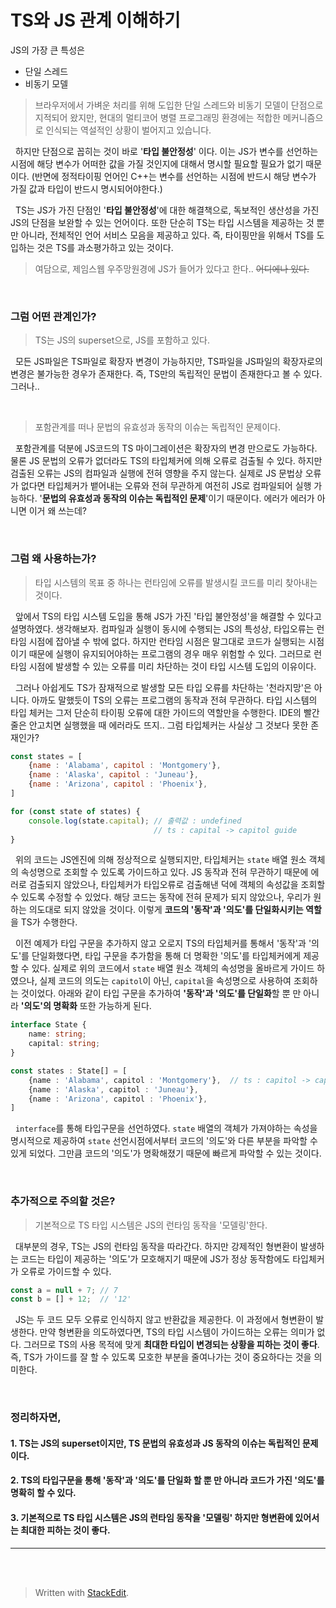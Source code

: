 ﻿
# TS와 JS 관계 이해하기
  
   JS의 가장 큰 특성은 
   
   - 단일 스레드
   - 비동기 모델

> 브라우저에서 가벼운 처리를 위해 도입한 단일 스레드와 비동기 모델이 단점으로 지적되어 왔지만, 현대의 멀티코어 병렬 프로그래밍 환경에는 적합한 메커니즘으로 인식되는 역설적인 상황이 벌어지고 있습니다.

&nbsp;&nbsp;하지만 단점으로 꼽히는 것이 바로 '**타입 불안정성**' 이다.  이는 JS가 변수를 선언하는 시점에 해당 변수가 어떠한 값을 가질 것인지에 대해서 명시할 필요할 필요가 없기 때문이다. (반면에 정적타이핑 언어인 C++는 변수를 선언하는 시점에 반드시 해당 변수가 가질 값과 타입이 반드시 명시되어야한다.)

&nbsp;&nbsp;TS는 JS가 가진 단점인 '**타입 불안정성**'에 대한 해결책으로, 독보적인 생산성을 가진 JS의 단점을 보완할 수 있는 언어이다. 또한 단순히 TS는  타입 시스템을 제공하는 것 뿐 만 아니라, 전체적인 언어 서비스 모음을 제공하고 있다. 즉, 타이핑만을 위해서 TS를 도입하는 것은 TS를 과소평가하고 있는 것이다.

> 여담으로, 제임스웹 우주망원경에 JS가 들어가 있다고 한다.. ~~어디에나 있다.~~

<br/>

### 그럼 어떤 관계인가?

> TS는 JS의 superset으로, JS를 포함하고 있다.

&nbsp;&nbsp;모든 JS파일은 TS파일로 확장자 변경이 가능하지만, TS파일을 JS파일의 확장자로의 변경은 불가능한 경우가 존재한다. 즉, TS만의 독립적인 문법이 존재한다고 볼 수 있다. 그러나..

<br/>

> 포함관계를 떠나 문법의 유효성과 동작의 이슈는 독립적인 문제이다.

&nbsp;&nbsp;포함관계를 덕분에 JS코드의 TS 마이그레이션은 확장자의 변경 만으로도 가능하다. 물론 JS 문법의 오류가 없더라도 TS의 타입체커에 의해 오류로 검출될 수 있다. 하지만 검출된 오류는 JS의 컴파일과 실행에 전혀 영향을 주지 않는다. 실제로 JS 문법상 오류가 없다면 타입체커가 뱉어내는 오류와 전혀 무관하게 여전히 JS로 컴파일되어 실행 가능하다. '**문법의 유효성과 동작의 이슈는 독립적인 문제**'이기 때문이다. 에러가 에러가 아니면 이거 왜 쓰는데?

<br/>

### 그럼 왜 사용하는가?

> 타입 시스템의 목표 중 하나는 런타임에 오류를 발생시킬 코드를 미리 찾아내는 것이다. 

&nbsp;&nbsp;앞에서 TS의 타입 시스템 도입을 통해 JS가 가진 '타입 불안정성'을 해결할 수 있다고 설명하였다. 생각해보자. 컴파일과 실행이 동시에 수행되는 JS의 특성상, 타입오류는 런타임 시점에 잡아낼 수 밖에 없다. 하지만 런타임 시점은 말그대로 코드가 실행되는 시점이기 때문에 실행이 유지되어야하는 프로그램의 경우 매우 위험할 수 있다. 그러므로 런타임 시점에 발생할 수 있는 오류를 미리 차단하는 것이 타입 시스템 도입의 이유이다. 

&nbsp;&nbsp;그러나 아쉽게도 TS가 잠재적으로 발생할 모든 타입 오류를 차단하는 '천라지망'은 아니다. 아까도 말했듯이 TS의 오류는 프로그램의 동작과 전혀 무관하다. 타입 시스템의 타입 체커는 그저 단순히 타이핑 오류에 대한 가이드의 역할만을 수행한다. IDE의 빨간줄은 안고치면 실행했을 때 에러라도 뜨지.. 그럼 타입체커는 사실상 그 것보다 못한 존재인가?

```javascript
const states = [ 
	{name : 'Alabama', capitol : 'Montgomery'}, 
	{name : 'Alaska', capitol : 'Juneau'}, 
	{name : 'Arizona', capitol : 'Phoenix'}, 
] 

for (const state of states) { 
	console.log(state.capital); // 출력값 : undefined
								// ts : capital -> capitol guide
}
```

&nbsp;&nbsp;위의 코드는 JS엔진에 의해 정상적으로 실행되지만, 타입체커는 `state` 배열 원소 객체의 속성명으로 조회할 수 있도록 가이드하고 있다. JS 동작과 전혀 무관하기 때문에 에러로 검출되지 않았으나, 타입체커가 타입오류로 검출해낸 덕에 객체의 속성값을 조회할 수 있도록 수정할 수 있었다. 해당 코드는 동작에 전혀 문제가 되지 않았으나, 우리가 원하는 의도대로 되지 않았을 것이다. 이렇게 **코드의 '동작'과 '의도'를 단일화시키는 역할**을 TS가 수행한다. 

&nbsp;&nbsp;이전 예제가 타입 구문을 추가하지 않고 오로지 TS의 타입체커를 통해서 '동작'과 '의도'를 단일화했다면, 타입 구문을 추가함을 통해 더 명확한 '의도'를 타입체커에게 제공할 수 있다. 실제로 위의 코드에서 `state` 배열 원소 객체의 속성명을 올바르게 가이드 하였으나, 실제 코드의 의도는 `capitol`이 아닌, `capital`을 속성명으로 사용하여 조회하는 것이었다. 아래와 같이 타입 구문을 추가하여 **'동작'과 '의도'를 단일화**할 뿐 만 아니라 **'의도'의 명확화** 또한 가능하게 된다.
  
```typescript
interface State {
	name: string;
	capital: string;	
}

const states : State[] = [ 
	{name : 'Alabama', capitol : 'Montgomery'},  // ts : capitol -> capital guide
	{name : 'Alaska', capitol : 'Juneau'}, 
	{name : 'Arizona', capitol : 'Phoenix'}, 
] 
```
&nbsp;&nbsp;`interface`를 통해 타입구문을 선언하였다. `state` 배열의 객체가 가져야하는 속성을 명시적으로 제공하여 `state` 선언시점에서부터 코드의 '의도'와 다른 부분을 파악할 수 있게 되었다. 그만큼 코드의 '의도'가 명확해졌기 때문에 빠르게 파악할 수 있는 것이다.

<br/>

### 추가적으로 주의할 것은?

> 기본적으로 TS 타입 시스템은 JS의 런타임 동작을 '모델링'한다.

&nbsp;&nbsp;대부분의 경우, TS는 JS의 런타임 동작을 따라간다. 하지만 강제적인 형변환이 발생하는 코드는 타입이 제공하는 '의도'가 모호해지기 때문에 JS가 정상 동작함에도 타입체커가 오류로 가이드할 수 있다. 

```typescript
const a = null + 7; // 7
const b = [] + 12;  // '12'
```

&nbsp;&nbsp;JS는 두 코드 모두 오류로 인식하지 않고 반환값을 제공한다. 이 과정에서 형변환이 발생한다. 만약 형변환을 의도하였다면, TS의 타입 시스템이 가이드하는 오류는 의미가 없다. 그러므로 TS의 사용 목적에 맞게 **최대한 타입이 변경되는 상황을 피하는 것이 좋다**. 즉, TS가 가이드를 잘 할 수 있도록 모호한 부분을 줄여나가는 것이 중요하다는 것을 의미한다.

<br/>

### 정리하자면,  

#### 1. TS는 JS의 superset이지만, TS 문법의 유효성과 JS 동작의 이슈는 독립적인 문제이다.

#### 2.  TS의 타입구문을 통해 '동작'과 '의도'를 단일화 할 뿐 만 아니라 코드가 가진 '의도'를 명확히 할 수 있다.

#### 3. 기본적으로 TS 타입 시스템은 JS의 런타임 동작을 '모델링' 하지만 형변환에 있어서는 최대한 피하는 것이 좋다.


---

<br/>
<br/>


> Written with [StackEdit](https://stackedit.io/).
